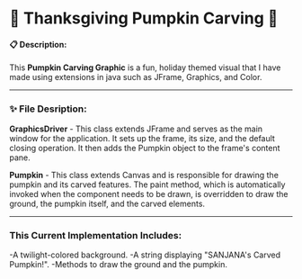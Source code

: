 # 🎃 Thanksgiving Pumpkin Carving 🎃

#### 📋 Description:

This **Pumpkin Carving Graphic** is a fun, holiday themed visual that I have made using extensions in java such as JFrame, Graphics, and Color.

---

### ✨ File Desription:
**GraphicsDriver** -  This class extends JFrame and serves as the main window for the application. It sets up the frame, its size, and the default closing operation. It then adds the Pumpkin object to the frame's content pane.

**Pumpkin** - This class extends Canvas and is responsible for drawing the pumpkin and its carved features. The paint method, which is automatically invoked when the component needs to be drawn, is overridden to draw the ground, the pumpkin itself, and the carved elements.

---

### This Current Implementation Includes:
-A twilight-colored background.
-A string displaying "SANJANA's Carved Pumpkin!".
-Methods to draw the ground and the pumpkin.
